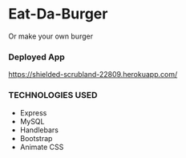 # Eat-Da-Burger

Or make your own burger

### Deployed App
https://shielded-scrubland-22809.herokuapp.com/

### TECHNOLOGIES USED
* Express
* MySQL
* Handlebars
* Bootstrap
* Animate CSS
